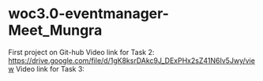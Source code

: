 # woc3.0-eventmanager-Meet_Mungra
First project on Git-hub
Video link for Task 2:  https://drive.google.com/file/d/1gK8ksrDAkc9J_DExPHx2sZ41N6Iv5Jwy/view
Video link for Task 3:  
